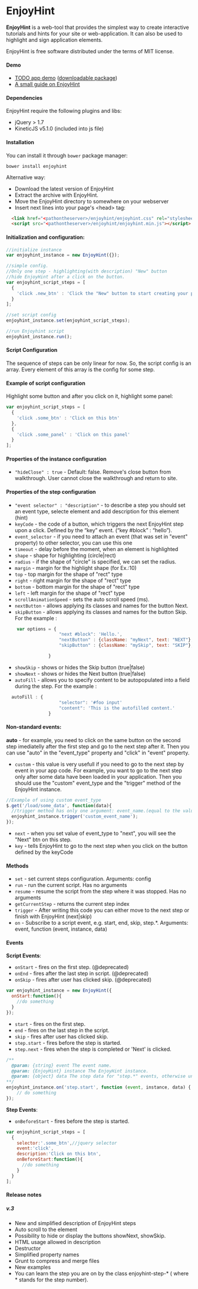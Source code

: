EnjoyHint
=========
**EnjoyHint** is a web-tool that provides the simplest way to create interactive tutorials and hints for your site or web-application. It can also be used to highlight and sign application elements.  

EnjoyHint is free software distributed under the terms of MIT license.
  
#### Demo
* [TODO app demo](http://xbsoftware.github.io/enjoyhint/) ([downloadable package](http://xbsoftware.github.io/enjoyhint/enjoyhint_todo_demo.zip))
* [A small guide on EnjoyHint](http://xbsoftware.github.io/enjoyhint/example1.html)

#### Dependencies
EnjoyHint require the following plugins and libs:

* jQuery > 1.7
* KineticJS v5.1.0 (included into js file)

#### Installation
You can install it through `bower` package manager:
```
bower install enjoyhint
```
Alternative way:
- Download the latest version of EnjoyHint
- Extract the archive with EnjoyHint.
- Move the EnjoyHint directory to somewhere on your webserver
- Insert next lines into your page's \<head\> tag:
```html
  <link href="<pathontheserver>/enjoyhint/enjoyhint.css" rel="stylesheet">
  <script src="<pathontheserver>/enjoyhint/enjoyhint.min.js"></script>
```

#### Initialization and configuration:
```javascript
//initialize instance
var enjoyhint_instance = new EnjoyHint({});

//simple config. 
//Only one step - highlighting(with description) "New" button 
//hide EnjoyHint after a click on the button.
var enjoyhint_script_steps = [
  {
    'click .new_btn' : 'Click the "New" button to start creating your project'
  }  
];

//set script config
enjoyhint_instance.set(enjoyhint_script_steps);

//run Enjoyhint script
enjoyhint_instance.run();
```

#### Script Configuration
The sequence of steps can be only linear for now. So, the script config is an array. Every element of this array is the config for some step.

#### Example of script configuration 
Highlight some button and after you click on it, highlight some panel:
```javascript
var enjoyhint_script_steps = [
  {
    'click .some_btn' : 'Click on this btn'
  },  
  {
    'click .some_panel' : 'Click on this panel'
  }  
];
```

#### Properties of the instance configuration
* `"hideClose" : true` - Default: false. Remove's close button from walkthrough. User cannot close the walkthrough and return to site.

#### Properties of the step configuration
* `"event selector" : "description"` - to describe a step you should set an event type, selecte element and add description for this element (hint)
* `keyCode` - the code of a button, which triggers the next EnjoyHint step upon a click. Defined by the “key” event. (“key #block” : “hello”).
* `event_selector` - if you need to attach an event (that was set in "event" property) to other selector, you can use this one  
* `timeout` - delay before the moment, when an element is highlighted   
* `shape` - shape for highlighting (circle|rect)
* `radius` -  if the shape of "circle" is specified, we can set the radius.
* `margin` - margin for the highlight shape (for Ex.:10)  
* `top` - top margin for the shape of "rect" type  
* `right` - right margin for the shape of "rect" type  
* `bottom` - bottom margin for the shape of "rect" type  
* `left` - left margin for the shape of "rect" type
* `scrollAnimationSpeed` - sets the auto scroll speed (ms).
* `nextButton` - allows applying its classes and names for the button Nеxt.
* `skipButton` - allows applying its classes and names for the button Skip. For the example :
```javascript
	var options = {
                    "next #block": 'Hello.',
                    "nextButton" : {className: "myNext", text: "NEXT"},
                    "skipButton" : {className: "mySkip", text: "SKIP"},

                }
  ```
* `showSkip` - shows or hides the Skip button (true|false)
* `showNext` - shows or hides the Next button (true|false)
* `autoFill` - allows you to specify content to be autopopulated into a field during the step. For the example :
```javascript
  autoFill : {
                    "selector": '#foo input'
                    "content": 'This is the autofilled content.'
                }
  ```



#### Non-standard events:
**auto** - for example, you need to click on the same button on the second step imediatelly after the first step and go to the next step after it. Then you can use "auto" in the "event_type" property and "click" in "event" property.
* `custom` - this value is very usefull if you need to go to the next step by event in your app code. For example, you want to go to the next step only after some data have been loaded in your application. Then you should use the "custom" event_type and the "trigger" method of the EnjoyHint instance.  
```javascript
//Example of using custom event_type
$.get('/load/some_data', function(data){
  //trigger method has only one argument: event_name.(equal to the value of event property in step config)
  enjoyhint_instance.trigger('custom_event_name');
});
```  
* `next` - when you set value of event_type to "next", you will see the "Next" btn on this step.
* `key` - tells EnjoyHint to go to the next step when you click on the button defined by the keyCode


#### Methods
* `set` - set current steps configuration. Arguments: config  
* `run` - run the current script. Has no arguments  
* `resume` - resume the script from the step where it was stopped. Has no arguments  
* `getCurrentStep` - returns the current step index
* `trigger` -  After writing this code you can either move to the next step or finish with EnjoyHint (next|skip)
* `on` - Subscribe to a script event, e.g. start, end, skip, step.*. Arguments: event, function (event, instance, data) 

#### Events
**Script Events**:
* `onStart` - fires on the first step. (@deprecated)
* `onEnd` - fires after the last step in script. (@deprecated)
* `onSkip` - fires after user has clicked skip. (@deprecated)
```javascript
var enjoyhint_instance = new EnjoyHint({
  onStart:function(){
    //do something
  }
});
```
* `start` - fires on the first step.
* `end` - fires on the last step in the script.
* `skip` - fires after user has clicked skip.
* `step.start` - fires before the step is started. 
* `step.next` - fires when the step is completed or 'Next' is clicked.
```javascript
/**
  @param: {string} event The event name.
  @param: {EnjoyHint} instance The EnjoyHint instance.
  @param: {object} data The step data for "step.*" events, otherwise undefined.
**/ 
enjoyhint_instance.on('step.start', function (event, instance, data) {
    // do something
});
```


**Step Events**:  
* `onBeforeStart` - fires before the step is started.
```javascript
var enjoyhint_script_steps = [
  {
    selector:'.some_btn',//jquery selector
    event:'click',
    description:'Click on this btn',
    onBeforeStart:function(){
      //do something
    }
  }
];
```

#### Release notes

##### v.3

* New and simplified description of EnjoyHint steps
* Auto scroll to the element
* Possibility to hide or display the buttons showNext, showSkip.
* HTML usage allowed in description 
* Destructor
* Simplified property names 
* Grunt  to compress and merge files 
* New examples
* You can learn the step you are on by the class enjoyhint-step-* ( where * stands for the step number).




